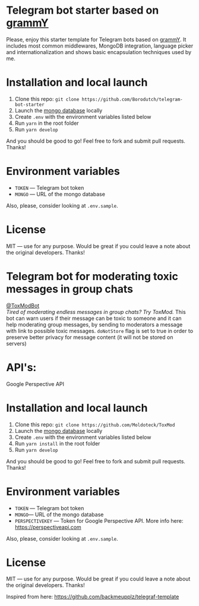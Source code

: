 # Telegram bot starter based on [grammY](https://grammy.dev)

Please, enjoy this starter template for Telegram bots based on [grammY](https://grammy.dev). It includes most common middlewares, MongoDB integration, language picker and internationalization and shows basic encapsulation techniques used by me.

# Installation and local launch

1. Clone this repo: `git clone https://github.com/Borodutch/telegram-bot-starter`
2. Launch the [mongo database](https://www.mongodb.com/) locally
3. Create `.env` with the environment variables listed below
4. Run `yarn` in the root folder
5. Run `yarn develop`

And you should be good to go! Feel free to fork and submit pull requests. Thanks!

# Environment variables

- `TOKEN` — Telegram bot token
- `MONGO` — URL of the mongo database

Also, please, consider looking at `.env.sample`.

# License

MIT — use for any purpose. Would be great if you could leave a note about the original developers. Thanks!

# Telegram bot for moderating toxic messages in group chats

<a href="https://t.me/ToxModBot">@ToxModBot</a><br>
_Tired of moderating endless messages in group chats? Try ToxMod._
This bot can warn users if their message can be toxic to someone and it can help moderating group messages, by sending to moderators a message with link to possible toxic messages.
`doNotStore` flag is set to true in order to preserve better privacy for message content (it will not be stored on servers)

# API's:

Google Perspective API

# Installation and local launch

1. Clone this repo: `git clone https://github.com/Moldoteck/ToxMod`
2. Launch the [mongo database](https://www.mongodb.com/) locally
3. Create `.env` with the environment variables listed below
4. Run `yarn install` in the root folder
5. Run `yarn develop`

And you should be good to go! Feel free to fork and submit pull requests. Thanks!

# Environment variables

- `TOKEN` — Telegram bot token
- `MONGO`— URL of the mongo database
- `PERSPECTIVEKEY` — Token for Google Perspective API. More info here: https://perspectiveapi.com

Also, please, consider looking at `.env.sample`.

# License

MIT — use for any purpose. Would be great if you could leave a note about the original developers. Thanks!

Inspired from here: https://github.com/backmeupplz/telegraf-template
